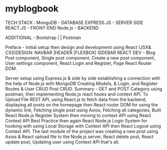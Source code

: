 # myblogbook
TECH STACK :  MongoDB - DATABASE
                        EXPRESS.JS -  SERVER SIDE
                        REACT.JS  - FRONT-END
                        Node.js - BACKEND
                          
ADDITIONAL - Bootstrap |  | Postman

Preface - Initial setup then design and development using  React (JSX& CSS)DESIGN: NAVBAR |HEADER |FLEXBOX| SIDEBAR
REACT DEV - Blog Post component, Single post component,  Create a new post component,  User settings component,  React Login and Register, Page React Router DOM.
 
Server setup using Express.js & side by side establishing a connection with the help of Node.js with MongoDB 
Creating Models, & Login, and Register Routes &  User CRUD  Post CRUD.
Summary -  GET and POST Category using postman, then implementing Node.js react hooks and context API. 
To Upload File REST API, using React.js  to fetch data from the backend, displaying all posts on the homepage then React router DOM for using the dynamic link, Fetching single post using Axios, Fetching all categories, Built React Node.js Register System then moving to context API using 
React Context API Best Practice then again React Node.js Login System for hooking with using Local Storage with Context API then React Logout using Context API. 
The last module of the project was creating a new post using Axios & React upload file to the Node.js server, React delete post, React update post, Updating user using Context API that's all. 

